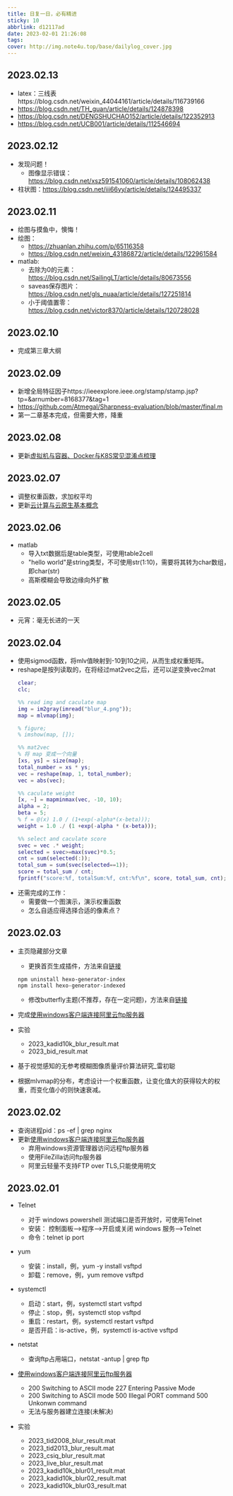 ```yaml
---
title: 日复一日，必有精进
sticky: 10
abbrlink: d12117ad
date: 2023-02-01 21:26:08
tags:
cover: http://img.note4u.top/base/dailylog_cover.jpg
---
```

## 2023.02.13
- latex：三线表https://blog.csdn.net/weixin_44044161/article/details/116739166
- https://blog.csdn.net/TH_guan/article/details/124878398
- https://blog.csdn.net/DENGSHUCHAO152/article/details/122352913
- https://blog.csdn.net/UCB001/article/details/112546694


## 2023.02.12
- 发现问题！
  - 图像显示错误：https://blog.csdn.net/xsz591541060/article/details/108062438
- 柱状图：https://blog.csdn.net/iii66yy/article/details/124495337

## 2023.02.11
- 绘图与摸鱼中，懊悔！
- 绘图：
  - https://zhuanlan.zhihu.com/p/65116358
  - https://blog.csdn.net/weixin_43186872/article/details/122961584
- matlab:
  - 去除为0的元素：https://blog.csdn.net/SailingLT/article/details/80673556
  - saveas保存图片：https://blog.csdn.net/gls_nuaa/article/details/127251814
  - 小于阈值置零：https://blog.csdn.net/victor8370/article/details/120728028

## 2023.02.10
- 完成第三章大纲

## 2023.02.09
- 新增全局特征因子https://ieeexplore.ieee.org/stamp/stamp.jsp?tp=&arnumber=8168377&tag=1
- https://github.com/Atmegal/Sharpness-evaluation/blob/master/final.m
- 第一二章基本完成，但需要大修，降重

## 2023.02.08
- 更新[虚拟机与容器、Docker与K8S常见混淆点梳理](http://note4u.top/post/757d0b1c.html)

## 2023.02.07
- 调整权重函数，求加权平均
- 更新[云计算与云原生基本概念](http://note4u.top/post/6328194b.html)

## 2023.02.06
- matlab
  - 导入txt数据后是table类型，可使用table2cell
  - "hello world"是string类型，不可使用str(1:10)，需要将其转为char数组，即char(str)
  - 高斯模糊会导致边缘向外扩散

## 2023.02.05 


- 元宵：毫无长进的一天

## 2023.02.04
- 使用sigmod函数，将mlv值映射到-10到10之间，从而生成权重矩阵。
- reshape是按列读取的，在将经过mat2vec之后，还可以逆变换vec2mat
    ``` matlab
    clear;
    clc;

    %% read img and caculate map
    img = im2gray(imread("blur_4.png")); 
    map = mlvmap(img);

    % figure;
    % imshow(map, []);

    %% mat2vec
    % 将 map 变成一个向量
    [xs, ys] = size(map);
    total_number = xs * ys;
    vec = reshape(map, 1, total_number);
    vec = abs(vec);

    %% caculate weight
    [x, ~] = mapminmax(vec, -10, 10);
    alpha = 2;
    beta = 5;
    % f = @(x) 1.0 / (1+exp(-alpha*(x-beta)));
    weight = 1.0 ./ (1 +exp(-alpha * (x-beta)));

    %% select and caculate score
    svec = vec .* weight;
    selected = svec>=max(svec)*0.5;
    cnt = sum(selected(:));
    total_sum = sum(svec(selected==1));
    score = total_sum / cnt;
    fprintf("score:%f, totalSum:%f, cnt:%f\n", score, total_sum, cnt);
    ```
- 还需完成的工作：
  - 需要做一个图演示，演示权重函数
  - 怎么自适应得选择合适的像素点？
    
## 2023.02.03
- 主页隐藏部分文章
    - 更换首页生成插件，方法来自[链接](https://github.blog.ccknbc.cc/posts/how-to-hide-hexo-articles-gracefully/)
    ``` npm
    npm uninstall hexo-generator-index
    npm install hexo-generator-indexed
    ```
    - 修改butterfly主题(不推荐，存在一定问题)，方法来自[链接](https://blog.zhheo.com/p/451ff5e9.html)
- 完成[使用windows客户端连接阿里云ftp服务器](http://note4u.top/post/5a8a6c8d.html)
        
- 实验    
    - 2023_kadid10k_blur_result.mat
    - 2023_bid_result.mat
- 基于视觉感知的无参考模糊图像质量评价算法研究_雷初聪
- 根据mlvmap的分布，考虑设计一个权重函数，让变化值大的获得较大的权重，而变化值小的则快速衰减。
    
## 2023.02.02
- 查询进程pid：ps -ef | grep nginx
- 更新[使用windows客户端连接阿里云ftp服务器](http://note4u.top/post/5a8a6c8d.html)
    - 弃用windows资源管理器访问远程ftp服务器
    - 使用FileZilla访问ftp服务器
    - 阿里云轻量不支持FTP over TLS,只能使用明文


## 2023.02.01
- Telnet
    - 对于 windows powershell 测试端口是否开放时，可使用Telnet
    - 安装： 控制面板-->程序-->开启或关闭 windows 服务-->Telnet
    - 命令：telnet ip port
- yum
    - 安装：install，例，yum -y install vsftpd
    - 卸载：remove，例，yum remove vsftpd
- systemctl
    - 启动：start，例，systemctl start vsftpd
    - 停止：stop，例，systemctl stop vsftpd
    - 重启：restart，例，systemctl restart vsftpd
    - 是否开启：is-active，例，systemctl is-active vsftpd
- netstat
    - 查询ftp占用端口，netstat -antup | grep ftp
- [使用windows客户端连接阿里云ftp服务器](http://note4u.top/post/5a8a6c8d.html)
    - 200 Switching to ASCII mode 227 Entering Passive Mode
    - 200 Switching to ASCII mode 500 Illegal PORT command 500 Unkonwn command
    - 无法与服务器建立连接(未解决)

- 实验
    - 2023_tid2008_blur_result.mat
    - 2023_tid2013_blur_result.mat
    - 2023_csiq_blur_result.mat
    - 2023_live_blur_result.mat
    - 2023_kadid10k_blur01_result.mat
    - 2023_kadid10k_blur02_result.mat
    - 2023_kadid10k_blur03_result.mat